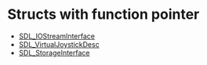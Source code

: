 # Structs with function pointer

- [SDL_IOStreamInterface](structs/io-stream/SDL_IOStreamInterface.ts)
- [SDL_VirtualJoystickDesc](structs/joystick/SDL_VirtualJoystickDesc.ts)
- [SDL_StorageInterface](structs/storage/SDL_StorageInterface.ts)
